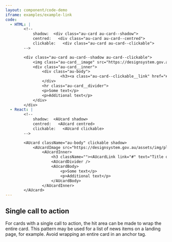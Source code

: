 ```yaml
---
layout: component/code-demo
iframe: examples/example-link
code:
  - HTML: |
        <!--
            shadow:  <div class="au-card au-card--shadow">
            centred:   <div class="au-card au-card--centred">
            clickable:   <div class="au-card au-card--clickable">
        -->

        <div class="au-card au-card--shadow au-card--clickable">
            <img class="au-card__image" src="https://designsystem.gov.au/assets/img/placeholder/600X260.png" alt />
            <div class="au-card__inner">
                <div class="au-body">
                        <h3><a class="au-card--clickable__link" href="#">Title of article</a></h3>
                </div>
                <hr class="au-card__divider">
                <p>Some text</p>
                <p>Additional text</p>
            </div>
        </div>
  - React: |
        <!--
            shadow:  <AUcard shadow>
            centred:   <AUcard centred>
            clickable:   <AUcard clickable>
        -->

        <AUcard className="au-body" clickable shadow>
            <AUcardImage src="https://designsystem.gov.au/assets/img/placeholder/600X260.png" alt />
                <AUcardInner>
                    <h3 className=""><AUcardLink link="#" text="Title of article" /></h3>
                    <AUcardDivider />
                    <AUcardBody>
                        <p>Some text</p>
                        <p>Additional text</p>
                    </AUcardBody>
                </AUcardInner>
        </AUcard>
---
```

## Single call to action

For cards with a single call to action, the hit area can be made to wrap the entire card. This pattern may be used for a list of news items on a landing page, for example. Avoid wrapping an entire card in an anchor tag.

